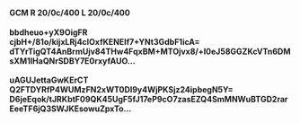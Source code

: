 #### GCM R 20/0c/400 L 20/0c/400
**bbdheuo+yX9OigFR**<br/>**cjbH+/81o/kijxLRj4cIOxfKENEIf7+YNt3GdbF1icA=**<br/>**dTYrTigQT4AnBrmUjv84THw4FqxBM+MTOjvx8/+l0eJ58GGZKcVTn6DMsXM1lHaQNrSDBY7E0rxyfAUO...**<br/><br/>
**uAGUJettaGwKErCT**<br/>**Q2FTDYRfP4WUMzFN2xWT0Dl9y4WjPKSjz24ipbegN5Y=**<br/>**D6jeEqok/tJRKbtF09QK45UgF5fJ17eP9cO7zasEZQ4SmMNWuBTGD2rarEeeTF6jQ3SWJKEsowuZpxTo...**